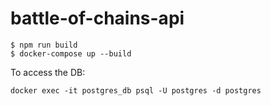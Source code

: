 # battle-of-chains-api

```
$ npm run build
$ docker-compose up --build

```


To access the DB: 
```
docker exec -it postgres_db psql -U postgres -d postgres
```